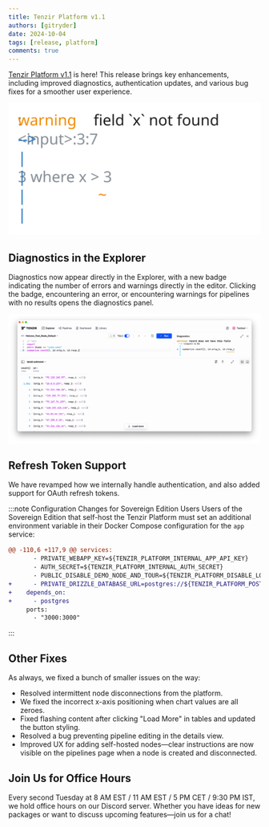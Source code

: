 ```yaml
---
title: Tenzir Platform v1.1
authors: [gitryder]
date: 2024-10-04
tags: [release, platform]
comments: true
---
```


[Tenzir Platform v1.1][github-release] is here! This release brings key
enhancements, including improved diagnostics, authentication updates, and
various bug fixes for a smoother user experience.

![Tenzir Platform v1.1](tenzir-platform-v1.1.excalidraw.svg)

[github-release]: https://github.com/tenzir/platform/releases/tag/v1.1.0

<!-- truncate -->

## Diagnostics in the Explorer

Diagnostics now appear directly in the Explorer, with a new badge indicating the
number of errors and warnings directly in the editor. Clicking the badge,
encountering an error, or encountering warnings for pipelines with no results
opens the diagnostics panel.

![Explorer Diagnostics](explorer-diagnostics.png)

## Refresh Token Support

We have revamped how we internally handle authentication, and also added support
for OAuth refresh tokens.

:::note Configuration Changes for Sovereign Edition Users
Users of the Sovereign Edition that self-host the Tenzir Platform must set an
additional environment variable in their Docker Compose configuration for the
`app` service:

```diff {0} title=
@@ -110,6 +117,9 @@ services:
       - PRIVATE_WEBAPP_KEY=${TENZIR_PLATFORM_INTERNAL_APP_API_KEY}
       - AUTH_SECRET=${TENZIR_PLATFORM_INTERNAL_AUTH_SECRET}
       - PUBLIC_DISABLE_DEMO_NODE_AND_TOUR=${TENZIR_PLATFORM_DISABLE_LOCAL_DEMO_NODES}
+      - PRIVATE_DRIZZLE_DATABASE_URL=postgres://${TENZIR_PLATFORM_POSTGRES_USER}:${TENZIR_PLATFORM_POSTGRES_PASSWORD}@${TENZIR_PLATFORM_POSTGRES_HOSTNAME}/${TENZIR_PLATFORM_POSTGRES_DB}
+    depends_on:
+      - postgres
     ports:
       - "3000:3000"
```
:::

## Other Fixes

As always, we fixed a bunch of smaller issues on the way:

- Resolved intermittent node disconnections from the platform.
- We fixed the incorrect x-axis positioning when chart values are all zeroes.
- Fixed flashing content after clicking "Load More" in tables and updated the
  button styling.
- Resolved a bug preventing pipeline editing in the details view.
- Improved UX for adding self-hosted nodes—clear instructions are now visible on
  the pipelines page when a node is created and disconnected.

## Join Us for Office Hours

Every second Tuesday at 8 AM EST / 11 AM EST / 5 PM CET / 9:30 PM IST, we hold
office hours on our Discord server. Whether you have ideas for new packages or
want to discuss upcoming features—join us for a chat!
